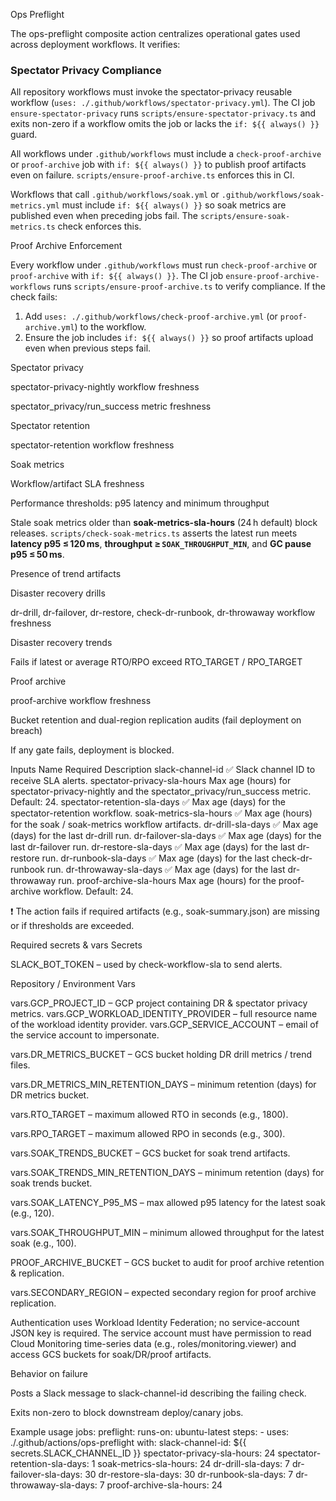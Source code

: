 Ops Preflight

The ops-preflight composite action centralizes operational gates used across deployment workflows. It verifies:

### Spectator Privacy Compliance

All repository workflows must invoke the spectator-privacy reusable workflow (`uses: ./.github/workflows/spectator-privacy.yml`). The CI job `ensure-spectator-privacy` runs `scripts/ensure-spectator-privacy.ts` and exits non-zero if a workflow omits the job or lacks the `if: ${{ always() }}` guard.

All workflows under `.github/workflows` must include a `check-proof-archive` or `proof-archive` job with `if: ${{ always() }}` to publish proof artifacts even on failure. `scripts/ensure-proof-archive.ts` enforces this in CI.

Workflows that call `.github/workflows/soak.yml` or `.github/workflows/soak-metrics.yml` must include `if: ${{ always() }}` so soak metrics are published even when preceding jobs fail. The `scripts/ensure-soak-metrics.ts` check enforces this.

Proof Archive Enforcement

Every workflow under `.github/workflows` must run `check-proof-archive` or `proof-archive` with `if: ${{ always() }}`. The CI job `ensure-proof-archive-workflows` runs `scripts/ensure-proof-archive.ts` to verify compliance. If the check fails:

1. Add `uses: ./.github/workflows/check-proof-archive.yml` (or `proof-archive.yml`) to the workflow.
2. Ensure the job includes `if: ${{ always() }}` so proof artifacts upload even when previous steps fail.

Spectator privacy

spectator-privacy-nightly workflow freshness

spectator_privacy/run_success metric freshness

Spectator retention

spectator-retention workflow freshness

Soak metrics

Workflow/artifact SLA freshness

Performance thresholds: p95 latency and minimum throughput

Stale soak metrics older than **soak-metrics-sla-hours** (24 h default) block releases. `scripts/check-soak-metrics.ts`
asserts the latest run meets **latency p95 ≤ 120 ms**, **throughput ≥ `SOAK_THROUGHPUT_MIN`**,
and **GC pause p95 ≤ 50 ms**.

Presence of trend artifacts

Disaster recovery drills

dr-drill, dr-failover, dr-restore, check-dr-runbook, dr-throwaway workflow freshness

Disaster recovery trends

Fails if latest or average RTO/RPO exceed RTO_TARGET / RPO_TARGET

Proof archive

proof-archive workflow freshness

Bucket retention and dual-region replication audits (fail deployment on breach)

If any gate fails, deployment is blocked.

Inputs
Name	Required	Description
slack-channel-id	✅	Slack channel ID to receive SLA alerts.
spectator-privacy-sla-hours		Max age (hours) for spectator-privacy-nightly and the spectator_privacy/run_success metric. Default: 24.
spectator-retention-sla-days	✅	Max age (days) for the spectator-retention workflow.
soak-metrics-sla-hours	✅	Max age (hours) for the soak / soak-metrics workflow artifacts.
dr-drill-sla-days	✅	Max age (days) for the last dr-drill run.
dr-failover-sla-days	✅	Max age (days) for the last dr-failover run.
dr-restore-sla-days	✅	Max age (days) for the last dr-restore run.
dr-runbook-sla-days       ✅      Max age (days) for the last check-dr-runbook run.
dr-throwaway-sla-days	✅	Max age (days) for the last dr-throwaway run.
proof-archive-sla-hours		Max age (hours) for the proof-archive workflow. Default: 24.

❗ The action fails if required artifacts (e.g., soak-summary.json) are missing or if thresholds are exceeded.

Required secrets & vars
Secrets

SLACK_BOT_TOKEN – used by check-workflow-sla
 to send alerts.

Repository / Environment Vars

vars.GCP_PROJECT_ID – GCP project containing DR & spectator privacy metrics.
vars.GCP_WORKLOAD_IDENTITY_PROVIDER – full resource name of the workload identity provider.
vars.GCP_SERVICE_ACCOUNT – email of the service account to impersonate.

vars.DR_METRICS_BUCKET – GCS bucket holding DR drill metrics / trend files.

vars.DR_METRICS_MIN_RETENTION_DAYS – minimum retention (days) for DR metrics bucket.

vars.RTO_TARGET – maximum allowed RTO in seconds (e.g., 1800).

vars.RPO_TARGET – maximum allowed RPO in seconds (e.g., 300).

vars.SOAK_TRENDS_BUCKET – GCS bucket for soak trend artifacts.

vars.SOAK_TRENDS_MIN_RETENTION_DAYS – minimum retention (days) for soak trends bucket.

vars.SOAK_LATENCY_P95_MS – max allowed p95 latency for the latest soak (e.g., 120).

vars.SOAK_THROUGHPUT_MIN – minimum allowed throughput for the latest soak (e.g., 100).

PROOF_ARCHIVE_BUCKET – GCS bucket to audit for proof archive retention & replication.

vars.SECONDARY_REGION – expected secondary region for proof archive replication.

Authentication uses Workload Identity Federation; no service-account JSON key is required. The service account must have permission to read Cloud Monitoring time-series data (e.g., roles/monitoring.viewer) and access GCS buckets for soak/DR/proof artifacts.

Behavior on failure

Posts a Slack message to slack-channel-id describing the failing check.

Exits non-zero to block downstream deploy/canary jobs.

Example usage
jobs:
  preflight:
    runs-on: ubuntu-latest
    steps:
      - uses: ./.github/actions/ops-preflight
        with:
          slack-channel-id: ${{ secrets.SLACK_CHANNEL_ID }}
          spectator-privacy-sla-hours: 24
          spectator-retention-sla-days: 1
          soak-metrics-sla-hours: 24
          dr-drill-sla-days: 7
          dr-failover-sla-days: 30
          dr-restore-sla-days: 30
          dr-runbook-sla-days: 7
          dr-throwaway-sla-days: 7
          proof-archive-sla-hours: 24